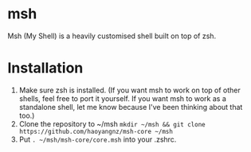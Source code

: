 # msh
Msh (My Shell) is a heavily customised shell built on top of zsh.

# Installation
1. Make sure zsh is installed. (If you want msh to work on top of other shells, feel free to port it yourself. If you want msh to work as a standalone shell, let me know because I've been thinking about that too.)
2. Clone the repository to ~/msh `mkdir ~/msh && git clone https://github.com/haoyangnz/msh-core ~/msh`
3. Put `. ~/msh/msh-core/core.msh` into your .zshrc.
